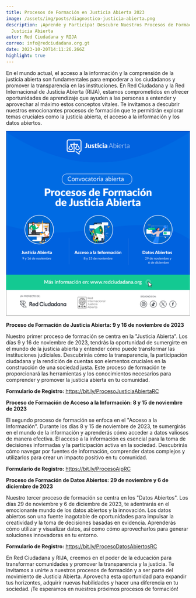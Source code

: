 ```yaml
---
title: Procesos de Formación en Justicia Abierta 2023
image: /assets/img/posts/diagnostico-justicia-abierta.png
description: ¡Aprende y Participa! Descubre Nuestros Procesos de Formación en
  Justicia Abierta
autor: Red Ciudadana y RIJA
correo: info@redciudadana.org.gt
date: 2023-10-20T14:11:26.266Z
highlight: true
---
```

<!--StartFragment-->

En el mundo actual, el acceso a la información y la comprensión de la justicia abierta son fundamentales para empoderar a los ciudadanos y promover la transparencia en las instituciones. En Red Ciudadana y la Red Internacional de Justicia Abierta (RIJA), estamos comprometidos en ofrecer oportunidades de aprendizaje que ayuden a las personas a entender y aprovechar al máximo estos conceptos vitales. Te invitamos a descubrir nuestros emocionantes procesos de formación que te permitirán explorar temas cruciales como la justicia abierta, el acceso a la información y los datos abiertos.

![](/assets/img/posts/general-cursos_01.png)



**Proceso de Formación de Justicia Abierta: 9 y 16 de noviembre de 2023** 

Nuestro primer proceso de formación se centra en la "Justicia Abierta". Los días 9 y 16 de noviembre de 2023, tendrás la oportunidad de sumergirte en el mundo de la justicia abierta y entender cómo puede transformar las instituciones judiciales. Descubrirás cómo la transparencia, la participación ciudadana y la rendición de cuentas son elementos cruciales en la construcción de una sociedad justa. Este proceso de formación te proporcionará las herramientas y los conocimientos necesarios para comprender y promover la justicia abierta en tu comunidad.

**Formulario de Registro:** <https://bit.ly/ProcesoJusticiaAbiertaRC> 



**Proceso de Formación de Acceso a la Información: 8 y 15 de noviembre de 2023** 

El segundo proceso de formación se enfoca en el "Acceso a la Información". Durante los días 8 y 15 de noviembre de 2023, te sumergirás en el mundo de la información y aprenderás cómo acceder a datos valiosos de manera efectiva. El acceso a la información es esencial para la toma de decisiones informadas y la participación activa en la sociedad. Descubrirás cómo navegar por fuentes de información, comprender datos complejos y utilizarlos para crear un impacto positivo en tu comunidad.

**Formulario de Registro:** <https://bit.ly/ProcesoAipRC> 



**Proceso de Formación de Datos Abiertos: 29 de noviembre y 6 de diciembre de 2023**

Nuestro tercer proceso de formación se centra en los "Datos Abiertos". Los días 29 de noviembre y 6 de diciembre de 2023, te adentrarás en el emocionante mundo de los datos abiertos y la innovación. Los datos abiertos son una fuente inagotable de oportunidades para impulsar la creatividad y la toma de decisiones basadas en evidencia. Aprenderás cómo utilizar y visualizar datos, así como cómo aprovecharlos para generar soluciones innovadoras en tu entorno.

**Formulario de Registro:** <https://bit.ly/ProcesoDatosAbiertosRC> 



En Red Ciudadana y RIJA, creemos en el poder de la educación para transformar comunidades y promover la transparencia y la justicia. Te invitamos a unirte a nuestros procesos de formación y a ser parte del movimiento de Justicia Abierta. Aprovecha esta oportunidad para expandir tus horizontes, adquirir nuevas habilidades y hacer una diferencia en tu sociedad. ¡Te esperamos en nuestros próximos procesos de formación!

<!--EndFragment-->